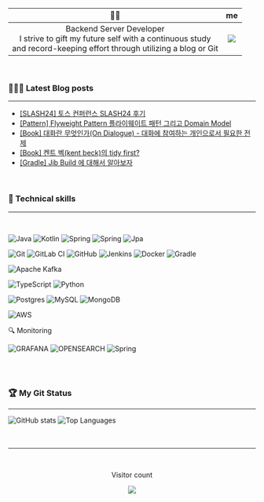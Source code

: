 
🙋‍♂️     | me
:-------------------------:|:-------------------------:
Backend Server Developer<br>I strive to gift my future self with a continuous study<br>and record-keeping effort through utilizing a blog or Git |  ![](https://user-images.githubusercontent.com/61622657/222030844-7839aebc-1326-435e-9150-22538e3af32a.gif)

<br/>

### 👨🏻‍💻 Latest Blog posts
***
<!-- christopher3810:START -->
- [[SLASH24] 토스 컨퍼런스 SLASH24 후기](https://colevelup.tistory.com/57)
- [[Pattern] Flyweight Pattern 플라이웨이트 패턴 그리고 Domain Model](https://colevelup.tistory.com/56)
- [[Book] 대화란 무엇인가&lpar;On Dialogue&rpar; - 대화에 참여하는 개인으로서 필요한 전제](https://colevelup.tistory.com/55)
- [[Book] 켄트 벡&lpar;kent beck&rpar;의 tidy first?](https://colevelup.tistory.com/54)
- [[Gradle] Jib Build 에 대해서 알아보자](https://colevelup.tistory.com/53)
<!-- christopher3810:END -->

<br/>

### 💼 Technical skills
***

<br/>

![Java](https://img.shields.io/badge/java-%23ED8B00.svg?style=for-the-badge&logo=java&logoColor=white)
![Kotlin](https://img.shields.io/badge/kotlin-7F52FF.svg?style=for-the-badge&logo=kotlin&logoColor=white)
![Spring](https://img.shields.io/badge/springboot-%236DB33F.svg?style=for-the-badge&logo=springboot&logoColor=white)
![Spring](https://img.shields.io/badge/spring_cloud-%236DB33F.svg?style=for-the-badge&logo=spring&logoColor=white)
![Jpa](https://img.shields.io/badge/jpa-%236DB33F.svg?style=for-the-badge&logo=spring&logoColor=white)


![Git](https://img.shields.io/badge/git-%23F05033.svg?style=for-the-badge&logo=git&logoColor=white)
![GitLab CI](https://img.shields.io/badge/gitlab%20ci-%23181717.svg?style=for-the-badge&logo=gitlab&logoColor=white)
![GitHub](https://img.shields.io/badge/github_Enterprise%20-%23181717.svg?style=for-the-badge&logo=github&logoColor=white)
![Jenkins](https://img.shields.io/badge/jenkins-%232C5263.svg?style=for-the-badge&logo=jenkins&logoColor=white)
![Docker](https://img.shields.io/badge/docker-%230db7ed.svg?style=for-the-badge&logo=docker&logoColor=white)
![Gradle](https://img.shields.io/badge/gradle-02303A.svg?style=for-the-badge&logo=gradle&logoColor=white)


![Apache Kafka](https://img.shields.io/badge/Apache%20Kafka-000?style=for-the-badge&logo=apachekafka)


![TypeScript](https://img.shields.io/badge/typescript-%23007ACC.svg?style=for-the-badge&logo=typescript&logoColor=white)
![Python](https://img.shields.io/badge/python-3776AB.svg?style=for-the-badge&logo=python&logoColor=white)


![Postgres](https://img.shields.io/badge/postgres-%23316192.svg?style=for-the-badge&logo=postgresql&logoColor=white)
![MySQL](https://img.shields.io/badge/MySQL-%23316192.svg?style=for-the-badge&logo=mysql&logoColor=white)
![MongoDB](https://img.shields.io/badge/MongoDB-%234ea94b.svg?style=for-the-badge&logo=mongodb&logoColor=white)


![AWS](https://img.shields.io/badge/AWS-%23FF9900.svg?style=for-the-badge&logo=amazon-aws&logoColor=white)

🔍 Monitoring

![GRAFANA](https://img.shields.io/badge/grafana_loki-F46800.svg?style=for-the-badge&logo=grafana&logoColor=white)
![OPENSEARCH](https://img.shields.io/badge/opensearch-005EB8.svg?style=for-the-badge&logo=opensearch&logoColor=white)
![Spring](https://img.shields.io/badge/spring_boot_admin-%236DB33F.svg?style=for-the-badge&logo=spring&logoColor=white)

<br>
<br>

### 🏆  My Git Status
***

<div style="display:flex;">
  <img src="https://github-readme-stats.vercel.app/api?username=Christopher3810&show_icons=true&count_private=true&theme=dark" alt="GitHub stats" />
  &nbsp 
  <img src="https://github-readme-stats.vercel.app/api/top-langs/?username=Christopher3810&langs_count=10&layout=compact&theme=dark" alt="Top Languages" />
</div>



<br>
<br>

***

<br>

 <!-- retro visitor counter -->
 <p align="center" >Visitor count</p>
 <p align="center"> 
  <img src="https://profile-counter.glitch.me/christopher3810/count.svg" />
 </p>

<br>
<br>



<!--
**christopher3810/christopher3810** is a ✨ _special_ ✨ repository because its `README.md` (this file) appears on your GitHub profile.

Here are some ideas to get you started:

- 🔭 I’m currently working on ...
- 🌱 I’m currently learning ...
- 👯 I’m looking to collaborate on ...
- 🤔 I’m looking for help with ...
- 💬 Ask me about ...
- 📫 How to reach me: ...
- 😄 Pronouns: ...
- ⚡ Fun fact: ...
-->
